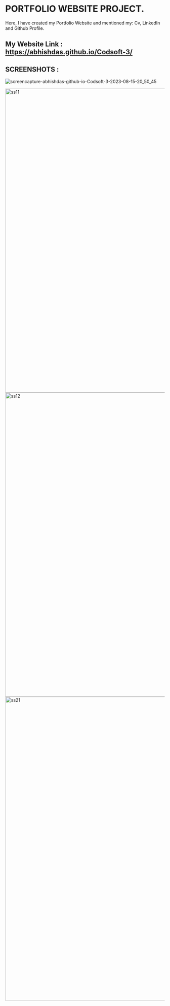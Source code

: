 # PORTFOLIO WEBSITE PROJECT.
Here, I have created my Portfolio Website and mentioned my: Cv, LinkedIn and Github Profile.

## My Website Link : https://abhishdas.github.io/Codsoft-3/

## SCREENSHOTS :
![screencapture-abhishdas-github-io-Codsoft-3-2023-08-15-20_50_45](https://github.com/Abhishdas/Codsoft-3/assets/110592131/c1e64a34-7839-43c9-9ce8-6e23990afad0)

<img width="960" alt="ss11" src="https://github.com/Abhishdas/Codsoft-3/assets/110592131/87d02564-a15d-4dde-822b-760ee1d7d41f">
<img width="960" alt="ss12" src="https://github.com/Abhishdas/Codsoft-3/assets/110592131/372d6867-dc05-4fab-9e3b-6ade22d1ed8f">
<img width="960" alt="ss21" src="https://github.com/Abhishdas/Codsoft-3/assets/110592131/4850ec78-4583-4594-b071-3a74c30f24fb">
